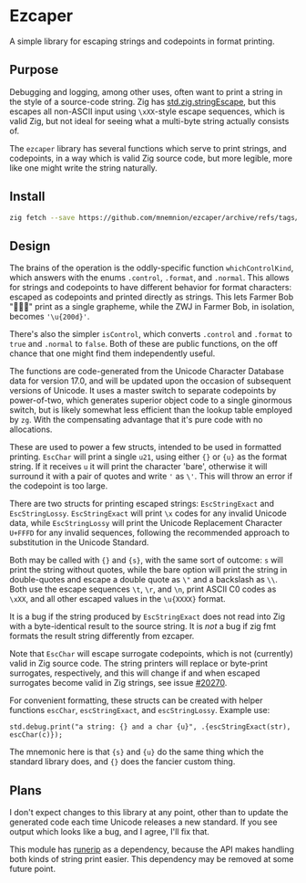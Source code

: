 # Ezcaper

A simple library for escaping strings and codepoints in format printing.

## Purpose

Debugging and logging, among other uses, often want to print a string in the style of a source-code string.  Zig has [std.zig.stringEscape](https://ziglang.org/documentation/master/std/#std.zig.stringEscape), but this escapes all non-ASCII input using `\xXX`-style escape sequences, which is valid Zig, but not ideal for seeing what a multi-byte string actually consists of.

The `ezcaper` library has several functions which serve to print strings, and codepoints, in a way which is valid Zig source code, but more legible, more like one might write the string naturally.

## Install

```sh
zig fetch --save https://github.com/mnemnion/ezcaper/archive/refs/tags/v0.1.0.tar.gz
```

## Design


The brains of the operation is the oddly-specific function `whichControlKind`, which answers with the enums `.control`, `.format`, and `.normal`.  This allows for strings and codepoints to have different behavior for format characters: escaped as codepoints and printed directly as strings.  This lets Farmer Bob "👨🏻‍🌾" print as a single grapheme, while the ZWJ in Farmer Bob, in isolation, becomes `'\u{200d}'`.

There's also the simpler `isControl`, which converts `.control` and `.format` to `true` and `.normal` to `false`.  Both of these are public functions, on the off chance that one might find them independently useful.

The functions are code-generated from the Unicode Character Database data for version 17.0, and will be updated upon the occasion of subsequent versions of Unicode.  It uses a master switch to separate codepoints by power-of-two, which generates superior object code to a single ginormous switch, but is likely somewhat less efficient than the lookup table employed by `zg`.  With the compensating advantage that it's pure code with no allocations.

These are used to power a few structs, intended to be used in formatted printing. `EscChar` will print a single `u21`, using either `{}` or `{u}` as the format string. If it receives `u` it will print the character 'bare', otherwise it will surround it with a pair of quotes and write `'` as `\'`.  This will throw an error if the codepoint is too large.

There are two structs for printing escaped strings: `EscStringExact` and `EscStringLossy`. `EscStringExact` will print `\x` codes for any invalid Unicode data, while `EscStringLossy` will print the Unicode Replacement Character `U+FFFD` for any invalid sequences, following the recommended approach to substitution in the Unicode Standard.

Both may be called with `{}` and `{s}`, with the same sort of outcome: `s` will print the string without quotes, while the bare option will print the string in double-quotes and escape a double quote as `\"` and a backslash as `\\`.  Both use the escape sequences `\t`, `\r`, and `\n`, print ASCII C0 codes as `\xXX`, and all other escaped values in the `\u{XXXX}` format.

It is a bug if the string produced by `EscStringExact` does not read into Zig with a byte-identical result to the source string.  It is *not* a bug if zig fmt formats the result string differently from ezcaper.

Note that `EscChar` will escape surrogate codepoints, which is not (currently) valid in Zig source code.  The string printers will replace or byte-print surrogates, respectively, and this will change if and when escaped surrogates become valid in Zig strings, see issue [#20270](https://github.com/ziglang/zig/issues/20270).

For convenient formatting, these structs can be created with helper functions `escChar`, `escStringExact`, and `escStringLossy`.  Example use:

```zig
std.debug.print("a string: {} and a char {u}", .{escStringExact(str), escChar(c)});
```

The mnemonic here is that `{s}` and `{u}` do the same thing which the standard library does, and `{}` does the fancier custom thing.


## Plans

I don't expect changes to this library at any point, other than to update the generated code each time Unicode releases a new standard.  If you see output which looks like a bug, and I agree, I'll fix that.

This module has [runerip](https://github.com/mnemnion/runeset) as a dependency, because the API makes handling both kinds of string print easier.  This dependency may be removed at some future point.

